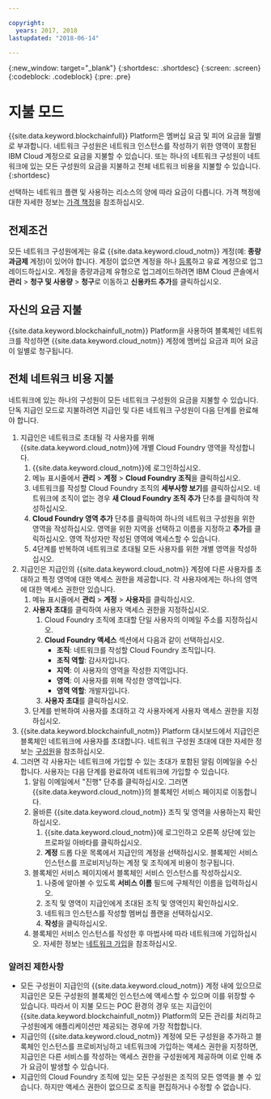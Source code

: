 ```yaml
---

copyright:
  years: 2017, 2018
lastupdated: "2018-06-14"

---
```


{:new_window: target="_blank"}
{:shortdesc: .shortdesc}
{:screen: .screen}
{:codeblock: .codeblock}
{:pre: .pre}

# 지불 모드

{{site.data.keyword.blockchainfull}} Platform은 멤버십 요금 및 피어 요금을 월별로 부과합니다. 네트워크 구성원은 네트워크 인스턴스를 작성하기 위한 영역이 포함된 IBM Cloud 계정으로 요금을 지불할 수 있습니다. 또는 하나의 네트워크 구성원이 네트워크에 있는 모든 구성원의 요금을 지불하고 전체 네트워크 비용을 지불할 수 있습니다.
{:shortdesc}

선택하는 네트워크 플랜 및 사용하는 리소스의 양에 따라 요금이 다릅니다. 가격 책정에 대한 자세한 정보는 [가격 책정](pricing.html)을 참조하십시오.

## 전제조건
모든 네트워크 구성원에게는 유료 {{site.data.keyword.cloud_notm}} 계정(예: **종량과금제** 계정)이 있어야 합니다. 계정이 없으면 계정을 하나 [등록](https://console.bluemix.net/registration/)하고 유료 계정으로 업그레이드하십시오. 계정을 종량과금제 유형으로 업그레이드하려면 IBM Cloud 콘솔에서 **관리** > **청구 및 사용량** > **청구**로 이동하고 **신용카드 추가**를 클릭하십시오.


## 자신의 요금 지불
{{site.data.keyword.blockchainfull_notm}} Platform을 사용하여 블록체인 네트워크를 작성하면 {{site.data.keyword.cloud_notm}} 계정에 멤버십 요금과 피어 요금이 일별로 청구됩니다. 


## 전체 네트워크 비용 지불
네트워크에 있는 하나의 구성원이 모든 네트워크 구성원의 요금을 지불할 수 있습니다.  단독 지급인 모드로 지불하려면 지급인 및 다른 네트워크 구성원이 다음 단계를 완료해야 합니다.

1. 지급인은 네트워크로 초대될 각 사용자를 위해 {{site.data.keyword.cloud_notm}}에 개별 Cloud Foundry 영역을 작성합니다.
   1. {{site.data.keyword.cloud_notm}}에 로그인하십시오.
   2. 메뉴 표시줄에서 **관리** > **계정** > **Cloud Foundry 조직**을 클릭하십시오.
   3. 네트워크를 작성할 Cloud Foundry 조직의 **세부사항 보기**를 클릭하십시오.  네트워크에 조직이 없는 경우 **새 Cloud Foundry 조직 추가** 단추를 클릭하여 작성하십시오.
   4. **Cloud Foundry 영역 추가** 단추를 클릭하여 하나의 네트워크 구성원을 위한 영역을 작성하십시오.  영역을 위한 지역을 선택하고 이름을 지정하고 **추가**를 클릭하십시오.  영역 작성자만 작성된 영역에 액세스할 수 있습니다.
   5. 4단계를 반복하여 네트워크로 초대될 모든 사용자를 위한 개별 영역을 작성하십시오.
2. 지급인은 지급인의 {{site.data.keyword.cloud_notm}} 계정에 다른 사용자를 초대하고 특정 영역에 대한 액세스 권한을 제공합니다.  각 사용자에게는 하나의 영역에 대한 액세스 권한만 있습니다.
   1. 메뉴 표시줄에서 **관리** > **계정** > **사용자**를 클릭하십시오.  
   2. **사용자 초대**를 클릭하여 사용자 액세스 권한을 지정하십시오.
      1. Cloud Foundry 조직에 초대할 단일 사용자의 이메일 주소를 지정하십시오.
      2. **Cloud Foundry 액세스** 섹션에서 다음과 같이 선택하십시오.
         - **조직**: 네트워크를 작성할 Cloud Foundry 조직입니다.
         - **조직 역할**: 감사자입니다.
         - **지역**: 이 사용자의 영역을 작성한 지역입니다.
         - **영역**: 이 사용자를 위해 작성한 영역입니다.
         - **영역 역할**: 개발자입니다.
      3. **사용자 초대**를 클릭하십시오.
   3. 단계를 반복하여 사용자를 초대하고 각 사용자에게 사용자 액세스 권한을 지정하십시오.
3. {{site.data.keyword.blockchainfull_notm}} Platform 대시보드에서 지급인은 블록체인 네트워크에 사용자를 초대합니다. 네트워크 구성원 초대에 대한 자세한 정보는 [구성원](https://console.bluemix.net/docs/services/blockchain/v10_dashboard.html#members)을 참조하십시오.
4. 그러면 각 사용자는 네트워크에 가입할 수 있는 초대가 포함된 알림 이메일을 수신합니다.  사용자는 다음 단계를 완료하여 네트워크에 가입할 수 있습니다.
   1. 알림 이메일에서 "진행" 단추를 클릭하십시오. 그러면 {{site.data.keyword.cloud_notm}}의 블록체인 서비스 페이지로 이동합니다.
   2. 올바른 {{site.data.keyword.cloud_notm}} 조직 및 영역을 사용하는지 확인하십시오.
      1. {{site.data.keyword.cloud_notm}}에 로그인하고 오른쪽 상단에 있는 프로파일 아바타를 클릭하십시오.
      2. **계정** 드롭 다운 목록에서 지급인의 계정을 선택하십시오.  블록체인 서비스 인스턴스를 프로비저닝하는 계정 및 조직에게 비용이 청구됩니다.  
   4. 블록체인 서비스 페이지에서 블록체인 서비스 인스턴스를 작성하십시오.
      1. 나중에 알아볼 수 있도록 **서비스 이름** 필드에 구체적인 이름을 입력하십시오.
      2. 조직 및 영역이 지급인에게 초대된 조직 및 영역인지 확인하십시오.
      3. 네트워크 인스턴스를 작성할 멤버십 플랜을 선택하십시오.
      4. **작성**을 클릭하십시오.
   5. 블록체인 서비스 인스턴스를 작성한 후 마법사에 따라 네트워크에 가입하십시오.  자세한 정보는 [네트워크 가입](https://console.bluemix.net/docs/services/blockchain/get_start.html#joining-a-network)을 참조하십시오.

### 알려진 제한사항
- 모든 구성원이 지급인의 {{site.data.keyword.cloud_notm}} 계정 내에 있으므로 지급인은 모든 구성원의 블록체인 인스턴스에 액세스할 수 있으며 이를 위장할 수 있습니다.  따라서 이 지불 모드는 POC 환경의 경우 또는 지급인이 {{site.data.keyword.blockchainfull_notm}} Platform의 모든 관리를 처리하고 구성원에게 애플리케이션만 제공되는 경우에 가장 적합합니다.  
- 지급인의 {{site.data.keyword.cloud_notm}} 계정에 모든 구성원을 추가하고 블록체인 인스턴스를 프로비저닝하고 네트워크에 가입하는 액세스 권한을 지정하면, 지급인은 다른 서비스를 작성하는 액세스 권한을 구성원에게 제공하며 이로 인해 추가 요금이 발생할 수 있습니다.  
- 지급인의 Cloud Foundry 조직에 있는 모든 구성원은 조직의 모든 영역을 볼 수 있습니다.  하지만 액세스 권한이 없으므로 조직을 편집하거나 수정할 수 없습니다.
